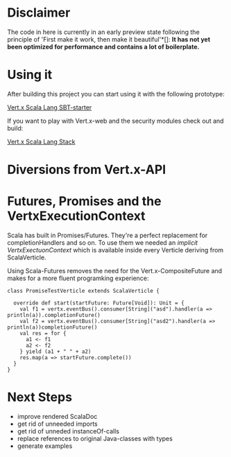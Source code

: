 Disclaimer
==========
The code in here is currently in an early preview state following the principle of 'First make it work, then make it beautiful'*[]: 
__It has not yet been optimized for performance and contains a lot of boilerplate.__


Using it
========

After building this project you can start using it with the following prototype:

[Vert.x Scala Lang SBT-starter](https://github.com/codepitbull/vertx-scala-sbt)

If you want to play with Vert.x-web and the security modules check out and build:

[Vert.x Scala Lang Stack](https://github.com/codepitbull/vertx-lang-scala-stack)

Diversions from Vert.x-API
==========================

Futures, Promises and the VertxExecutionContext
===============================================
Scala has built in Promises/Futures. They're a perfect replacement for completionHandlers and so on.
To use them we needed an _implicit VertxExectuonContext_ which is available inside every Verticle deriving from 
 ScalaVerticle.
 
Using Scala-Futures removes the need for the Vert.x-CompositeFuture and makes for a more fluent programking experience:  
```
class PromiseTestVerticle extends ScalaVerticle {

  override def start(startFuture: Future[Void]): Unit = {
    val f1 = vertx.eventBus().consumer[String]("asd").handler(a => println(a)).completionFuture()
    val f2 = vertx.eventBus().consumer[String]("asd2").handler(a => println(a))completionFuture()
    val res = for {
      a1 <- f1
      a2 <- f2
    } yield (a1 + " " + a2)
    res.map(a => startFuture.complete())
  }
}
```

Next Steps
==========
- improve rendered ScalaDoc
- get rid of unneeded imports
- get rid of unneded instanceOf-calls
- replace references to original Java-classes with types
- generate examples